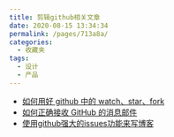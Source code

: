 ```yaml
---
title: 剪辑github相关文章
date: 2020-08-15 13:34:34
permalink: /pages/713a8a/
categories:
  - 收藏夹
tags:
  - 设计
  - 产品
---
```

- [如何用好 github 中的 watch、star、fork](https://www.jianshu.com/p/6c366b53ea41)
- [如何正确接收 GitHub 的消息邮件](https://github.com/cssmagic/blog/issues/49)
- [使用github强大的issues功能来写博客](https://github.com/zp1112/blog/issues/3)